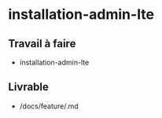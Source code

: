 # installation-admin-lte
## Travail à faire
- installation-admin-lte
## Livrable
- /docs/feature/.md
